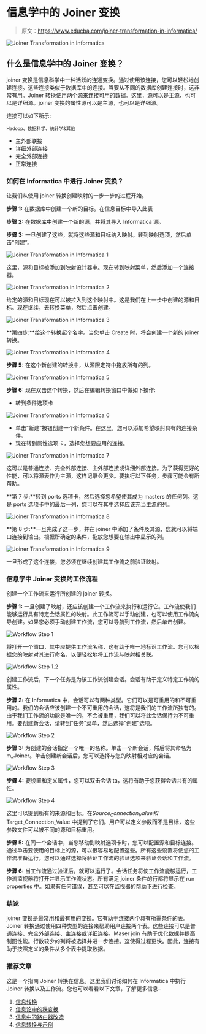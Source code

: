# 信息学中的 Joiner 变换

> 原文：<https://www.educba.com/joiner-transformation-in-informatica/>

![Joiner Transformation in Informatica](img/556d2f15a24f8102911271d58aa7796a.png)



## 什么是信息学中的 Joiner 变换？

joiner 变换是信息科学中一种活跃的连通变换。通过使用该连接，您可以轻松地创建连接。这些连接类似于数据库中的连接。当要从不同的数据库创建连接时，这非常有用。Joiner 转换使用两个源来连接可用的数据。这里，源可以是主源，也可以是详细源。joiner 变换的属性源可以是主源，也可以是详细源。

连接可以如下所示:

<small>Hadoop、数据科学、统计学&其他</small>

*   主外部联接
*   详细外部连接
*   完全外部连接
*   正常连接

### 如何在 Informatica 中进行 Joiner 变换？

让我们从使用 joiner 转换创建映射的一步一步的过程开始。

**步骤 1:** 在数据库中创建一个新的目标。在信息目标中导入此表

**步骤 2:** 在数据库中创建一个新的源，并将其导入 Informatica 源。

**步骤 3:** 一旦创建了这些，就将这些源和目标纳入映射。转到映射选项，然后单击“创建”。

![Joiner Transformation in Informatica 1](img/ef520f5d9486c923e8b8e01a5ecccad1.png)



这里，源和目标被添加到映射设计器中。现在转到映射菜单，然后添加一个连接器。

![Joiner Transformation in Informatica 2](img/152211c3c84de44645828fd87e5a7c33.png)



给定的源和目标现在可以被拉入到这个映射中。这是我们在上一步中创建的源和目标。现在继续，去转换菜单，然后点击创建。

![Joiner Transformation in Informatica 3](img/58a5a8cb8c2ef14b0aa782055a4cab6f.png)



**第四步:**给这个转换起个名字。当您单击 Create 时，将会创建一个新的 joiner 转换。

![Joiner Transformation in Informatica 4](img/df2a4ca6fcd69424051ab60b24c7ccd8.png)



**步骤 5:** 在这个新创建的转换中，从源限定符中拖放所有的列。

![Joiner Transformation in Informatica 5](img/f4a654d50c11cbbab8ce6d8144b48ca7.png)



**步骤 6:** 现在双击这个转换，然后在编辑转换窗口中做如下操作:

*   转到条件选项卡

![Joiner Transformation in Informatica 6](img/807bb9f0107d4bb984bd718e44b27f2d.png)



*   单击“新建”按钮创建一个新条件。在这里，您可以添加希望映射具有的连接条件。
*   现在转到属性选项卡，选择您想要应用的连接。

![Joiner Transformation in Informatica 7](img/bb2036242d1958c1c785b35db43bc71d.png)



这可以是普通连接、完全外部连接、主外部连接或详细外部连接。为了获得更好的性能，可以将源表作为主源，这样记录会更少。要执行以下任务，步骤可能会有所帮助。

**第 7 步:**转到 ports 选项卡，然后选择您希望使其成为 masters 的任何列。这是 ports 选项卡中的最后一列，您可以在其中选择应该充当主源的列。

![Joiner Transformation in Informatica 8](img/d85133485bb639da8e91319184b43b0b.png)



**第 8 步:**一旦完成了这一步，并在 joiner 中添加了条件及其源，您就可以将端口连接到输出。根据所确定的条件，拖放您想要在输出中显示的列。

![Joiner Transformation in Informatica 9](img/a1476b292794be0c583a23a68562b9c1.png)



一旦形成了这个连接，您必须在继续创建其工作流之前验证映射。

### 信息学中 Joiner 变换的工作流程

创建一个工作流来运行所创建的 joiner 转换。

**步骤 1:** 一旦创建了映射，还应该创建一个工作流来执行和运行它。工作流使我们能够运行具有特定会话属性的映射。此工作流可以手动创建，也可以使用工作流向导创建。如果您必须手动创建工作流，您可以导航到工作流，然后单击创建。

![Workflow Step 1](img/e5ffb80e2be64479059f9f1dab2a89b9.png)



将打开一个窗口，其中应提供工作流名称，这有助于唯一地标识工作流。您可以根据您的映射对其进行命名，以便轻松地将工作流与映射相关联。

![Workflow Step 1.2](img/810f0d4366a808d9c7fb0ecc23c16964.png)



创建工作流后，下一个任务是为该工作流创建会话。会话有助于定义特定工作流的属性。

**步骤 2:** 在 Informatica 中，会话可以有两种类型。它们可以是可重用的和不可重用的。我们的会话应该创建一个不可重用的会话，这将是我们的工作流所独有的。由于我们工作流的功能是唯一的，不会被重用，我们可以将此会话保持为不可重用。要创建新会话，请转到“任务”菜单，然后选择“创建”选项。

![Workflow Step 2](img/b1eea77012904eb9daf264e5315bcedd.png)



**步骤 3:** 为创建的会话指定一个唯一的名称。单击一个新会话，然后将其命名为 m_Joiner。单击创建新会话后，您可以选择与您的映射相对应的会话。

![Workflow Step 3](img/75e8ec108d4ffb896eef1bb3fe536c62.png)



**步骤 4:** 要设置和定义属性，您可以双击会话 ta，这将有助于您获得会话共有的属性。

![Workflow Step 4](img/fa72b2f0b7421930ce2635a5c2082668.png)



这里可以提到所有的来源和目标。在$Source_Connection_Value 和$Target_Connection_Value 中提到了它们。用户可以定义参数而不是目标，这些参数文件可以被不同的源和目标重用。

**步骤 5:** 在同一个会话中，当您移动到映射选项卡时，您可以配置源和目标连接。通过单击要使用的目标上的源，可以很容易地配置这些。所有这些设置将使您的工作流准备运行。您可以通过选择将验证工作流的验证选项来验证会话和工作流。

**步骤 6:** 当工作流通过验证后，就可以运行了。会话任务将使工作流能够运行，工作流监视器将打开并显示工作流状态。所有满足 joiner 条件的行都将显示在 run properties 中。如果有任何错误，甚至可以在监视器的帮助下进行检查。

### 结论

joiner 变换是最常用和最有用的变换。它有助于连接两个具有所需条件的表。Joiner 转换通过使用四种类型的连接来帮助用户连接两个表。这些连接可以是普通连接、完全外部连接、主连接或详细连接。Maser join 有助于优化数据并提高制图性能。行数较少的列将被选择并进一步连接。这使得过程更快。因此，连接有助于按照定义的条件从多个表中提取数据。

### 推荐文章

这是一个指南 Joiner 转换在信息。这里我们讨论如何在 Informatica 中执行 Joiner 转换以及工作流。您也可以看看以下文章，了解更多信息–

1.  [信息转换](https://www.educba.com/transformations-in-informatica/)
2.  [信息论中的秩变换](https://www.educba.com/rank-transformation-in-informatica/)
3.  [信息中的路由器改造](https://www.educba.com/router-transformation-in-informatica/)
4.  [信息转换与示例](https://www.educba.com/transformations-in-informatica-with-example/)





